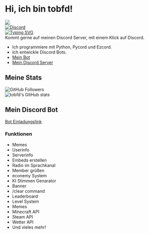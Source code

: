 # Hi, ich bin tobfd!
![](https://discord.c99.nl/widget/theme-4/887307645529231431.png)  
[![Discord](https://img.shields.io/discord/1082315916722835526?style=for-the-badge&logo=Discord&logoColor=white&label=Discord&color=blue)](https://discord.gg/rfgb4s3csV)  
[![Typing SVG](https://readme-typing-svg.demolab.com?font=Fira+Code&pause=1000&width=435&lines=tobfd;Discord+Bot+Entwickler;Python+Entwickler)](https://git.io/typing-svg)  
Kommt gerne auf meinen Discord Server, mit einem Klick auf Discord.
- Ich programmiere mit Python, Pycord und Ezcord.
- Ich entwickle Discord Bots.
- [Mein Bot](https://discord.com/api/oauth2/authorize?client_id=1128673160154320987&permissions=8&scope=bot%20applications.commands)
- [Mein Discord Server](https://discord.gg/pZnKFEkm6D)
## Meine Stats
![GitHub Followers](https://img.shields.io/github/followers/tobfd?label=Followers&style=for-the-badge&logo=GitHub)  
![tobfd's GitHub stats](https://github-readme-stats.vercel.app/api?username=tobfd&show_icons=true&theme=dracula)  
## Mein Discord Bot
[Bot Einladungslink](https://discord.com/api/oauth2/authorize?client_id=1128673160154320987&permissions=8&scope=bot%20applications.commands)
### Funktionen
- Memes
- Userinfo
- Serverinfo
- Embeds erstellen
- Radio im Sprachkanal
- Member grüßen
- econemy System
- KI Stimmen Genarator
- Banner
- /clear command
- Leaderboard
- Level System
- Memes
- Minecraft API
- Steam API
- Wetter API
- Und vieles mehr!


